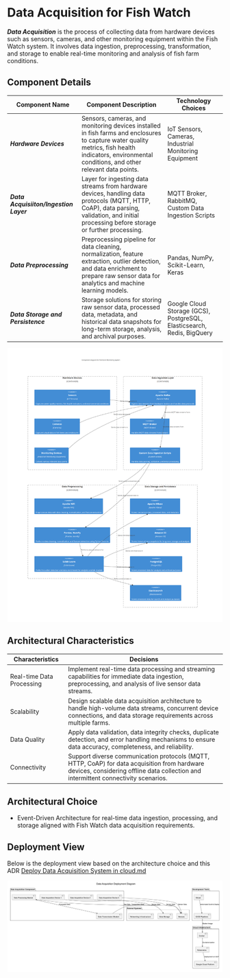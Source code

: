 # Data Acquisition for Fish Watch

***Data Acquisition*** is the process of collecting data from hardware devices such as sensors, cameras, and other monitoring equipment within the Fish Watch system. It involves data ingestion, preprocessing, transformation, and storage to enable real-time monitoring and analysis of fish farm conditions.

## Component Details

| Component Name  | Component Description | Technology Choices |
| ------------- | ------------- | ------------- |
| ***Hardware Devices***  | Sensors, cameras, and monitoring devices installed in fish farms and enclosures to capture water quality metrics, fish health indicators, environmental conditions, and other relevant data points. | IoT Sensors, Cameras, Industrial Monitoring Equipment |
| ***Data Acquisiiton/Ingestion Layer***  | Layer for ingesting data streams from hardware devices, handling data protocols (MQTT, HTTP, CoAP), data parsing, validation, and initial processing before storage or further processing. | MQTT Broker, RabbitMQ, Custom Data Ingestion Scripts |
| ***Data Preprocessing***  | Preprocessing pipeline for data cleaning, normalization, feature extraction, outlier detection, and data enrichment to prepare raw sensor data for analytics and machine learning models. | Pandas, NumPy, Scikit-Learn, Keras |
| ***Data Storage and Persistence***  | Storage solutions for storing raw sensor data, processed data, metadata, and historical data snapshots for long-term storage, analysis, and archival purposes. | Google Cloud Storage (GCS), PostgreSQL, Elasticsearch, Redis, BigQuery |

![Data Acquisition Component Diagram](../Assets/components/Data-Acquisition.png)

## Architectural Characteristics

| Characteristics  | Decisions |
| ------------- | ------------- |
| Real-time Data Processing  | Implement real-time data processing and streaming capabilities for immediate data ingestion, preprocessing, and analysis of live sensor data streams. |
| Scalability  | Design scalable data acquisition architecture to handle high-volume data streams, concurrent device connections, and data storage requirements across multiple farms. |
| Data Quality  | Apply data validation, data integrity checks, duplicate detection, and error handling mechanisms to ensure data accuracy, completeness, and reliability. |
| Connectivity  | Support diverse communication protocols (MQTT, HTTP, CoAP) for data acquisition from hardware devices, considering offline data collection and intermittent connectivity scenarios. |

## Architectural Choice

- Event-Driven Architecture for real-time data ingestion, processing, and storage aligned with Fish Watch data acquisition requirements.

## Deployment View
Below is the deployment view based on the architecture choice and this ADR [Deploy Data Acquisition System in cloud.md](../ADRs/014-deployment-strategy.md)

![Data Acquisition Deployment View](../Assets/data-acquisition-deployment-diagram.png)
